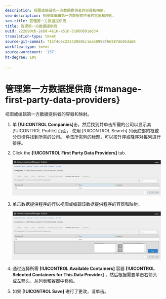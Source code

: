```yaml
---
description: 视图或编辑第一方数据提供者的容器和映射。
seo-description: 视图或编辑第一方数据提供者的容器和映射。
seo-title: 管理第一方数据提供商
title: 管理第一方数据提供商
uuid: 222890cb-2ebd-4e16-a516-51000891ed34
translation-type: tm+mt
source-git-commit: 71bf4cec222428686c1eab0998f66887db06da68
workflow-type: tm+mt
source-wordcount: '137'
ht-degree: 10%

---
```



# 管理第一方数据提供商 {#manage-first-party-data-providers}

视图或编辑第一方数据提供者的容器和映射。

<!-- t_first_party_providers.xml -->

1. 单 **[!UICONTROL Companies]**&#x200B;击，然后找到并单击所需的公司以显示其 [!UICONTROL Profile] 页面。 使用 [!UICONTROL Search] 列表底部的框或分页控件找到所需的公司。 单击所需列的标题，可以按升序或降序对每列进行排序。

1. Click the **[!UICONTROL First Party Data Providers]** tab.

   ![](assets/first_party_providers.png)

1. 单击数据提供程序的行以视图或编辑该数据提供程序的容器和映射。

   ![步骤结果](assets/first_party_providers_edit.png)

1. 通过选择所需 **[!UICONTROL Available Containers]** 容器 **[!UICONTROL Selected Containers for This Data Provider]** ，然后根据需要单击右箭头或左箭头，从列表和容器中移动。
1. 如果 **[!UICONTROL Save]** 进行了更改，请单击。